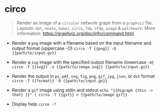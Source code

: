# circo
> Render an image of a `circular` network graph from a `graphviz` file.
> Layouts: `dot`, `neato`, `twopi`, `circo`, `fdp`, `sfdp`, `osage` & `patchwork`.
> More information: <https://graphviz.org/doc/info/command.html>.

- Render a `png` image with a filename based on the input filename and output format (uppercase -O)
`circo -T {{png}} -O {{path/to/input.gv}}`

- Render a `svg` image with the specified output filename (lowercase -o)
`circo -T {{svg}} -o {{path/to/image.svg}} {{path/to/input.gv}}`

- Render the output in `ps`, `pdf`, `svg`, `fig`, `png`, `gif`, `jpg`, `json`, or `dot` format
`circo -T {{format}} -O {{path/to/input.gv}}`

- Render a `gif` image using stdin and stdout
`echo "{{digraph {this -> that} }}" | circo -T {{gif}} > {{path/to/image.gif}}`

- Display help
`circo -?`
